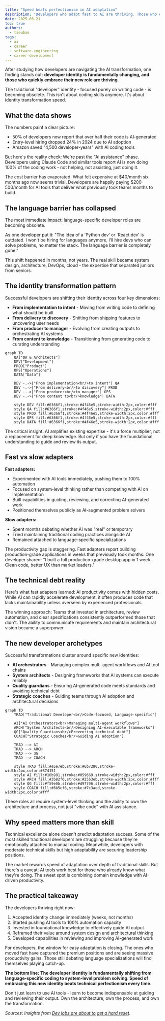 ```yaml
---
title: "Speed beats perfectionism in AI adaptation"
description: "Developers who adapt fast to AI are thriving. Those who overthink are falling behind."
date: 2025-06-21
toc: true
authors:
  - tieubao
tags:
  - ai
  - career
  - software-engineering
  - career-development
---
```


After studying how developers are navigating the AI transformation, one finding stands out: **developer identity is fundamentally changing, and those who quickly embrace their new role are thriving**.

The traditional "developer" identity - focused purely on writing code - is becoming obsolete. This isn't about coding skills anymore. It's about identity transformation speed.

## What the data shows

The numbers paint a clear picture:

- 50% of developers now report that over half their code is AI-generated
- Entry-level hiring dropped 24% in 2024 due to AI adoption
- Amazon saved "4,500 developer-years" with AI coding tools

But here's the reality check: We're past the "AI assistance" phase. Developers using Claude Code and similar tools report AI is now doing 100% of the coding work - not helping, not assisting, just doing it.

The cost barrier has evaporated. What felt expensive at $40/month six months ago now seems trivial. Developers are happily paying $200-500/month for AI tools that deliver what previously took teams months to build.

## The language barrier has collapsed

The most immediate impact: language-specific developer roles are becoming obsolete.

As one developer put it: "The idea of a 'Python dev' or 'React dev' is outdated. I won't be hiring for languages anymore, I'll hire devs who can solve problems, no matter the stack. The language barrier is completely gone."

This shift happened in months, not years. The real skill became system design, architecture, DevOps, cloud - the expertise that separated juniors from seniors.

## The identity transformation pattern

Successful developers are shifting their identity across four key dimensions:

- **From implementation to intent** - Moving from writing code to defining what should be built
- **From delivery to discovery** - Shifting from shipping features to uncovering user needs  
- **From producer to manager** - Evolving from creating outputs to orchestrating AI systems
- **From content to knowledge** - Transitioning from generating code to curating understanding

```mermaid
graph TD
    QA["QA & Architects"] 
    DEV["Development"]
    PROD["Product"]
    OPS["Operations"]
    DATA["Data"]
    
    DEV -.->|"From implementation<br/>to intent"| QA
    DEV -.->|"From delivery<br/>to discovery"| PROD
    DEV -.->|"From producer<br/>to manager"| OPS
    DEV -.->|"From content to<br/>knowledge"| DATA
    
    style DEV fill:#6366f1,stroke:#4f46e5,stroke-width:2px,color:#fff
    style QA fill:#6366f1,stroke:#4f46e5,stroke-width:2px,color:#fff
    style PROD fill:#6366f1,stroke:#4f46e5,stroke-width:2px,color:#fff
    style OPS fill:#6366f1,stroke:#4f46e5,stroke-width:2px,color:#fff
    style DATA fill:#6366f1,stroke:#4f46e5,stroke-width:2px,color:#fff
```

The critical insight: AI amplifies existing expertise - it's a force multiplier, not a replacement for deep knowledge. But only if you have the foundational understanding to guide and review its output.

## Fast vs slow adapters

**Fast adapters:**

- Experimented with AI tools immediately, pushing them to 100% automation
- Focused on system-level thinking rather than competing with AI on implementation
- Built capabilities in guiding, reviewing, and correcting AI-generated work
- Positioned themselves publicly as AI-augmented problem solvers

**Slow adapters:**

- Spent months debating whether AI was "real" or temporary
- Tried maintaining traditional coding practices alongside AI
- Remained attached to language-specific specializations

The productivity gap is staggering. Fast adapters report building production-grade applications in weeks that previously took months. One developer shared: "I built a full production-grade desktop app in 1 week. Clean code, better UX than market leaders."

## The technical debt reality

Here's what fast adapters learned: AI productivity comes with hidden costs. While AI can rapidly accelerate development, it often produces code that lacks maintainability unless overseen by experienced professionals.

The winning approach: Teams that invested in architecture, review automation, and clear specifications consistently outperformed those that didn't. The ability to communicate requirements and maintain architectural vision became a superpower.

## The new developer archetypes

Successful transformations cluster around specific new identities:

- **AI orchestrators** - Managing complex multi-agent workflows and AI tool chains
- **System architects** - Designing frameworks that AI systems can execute reliably
- **Quality guardians** - Ensuring AI-generated code meets standards and avoiding technical debt
- **Strategic coaches** - Guiding teams through AI adoption and architectural decisions

```mermaid
graph TD
    TRAD["Traditional Developer<br/>Code-focused, Language-specific"]
    
    AI["AI Orchestrators<br/>Managing multi-agent workflows"]
    ARCH["System Architects<br/>Designing AI-executable frameworks"]
    QG["Quality Guardians<br/>Preventing technical debt"]
    COACH["Strategic Coaches<br/>Guiding AI adoption"]
    
    TRAD --> AI
    TRAD --> ARCH
    TRAD --> QG
    TRAD --> COACH
    
    style TRAD fill:#e5e7eb,stroke:#6b7280,stroke-width:2px,color:#374151
    style AI fill:#10b981,stroke:#059669,stroke-width:2px,color:#fff
    style ARCH fill:#3b82f6,stroke:#2563eb,stroke-width:2px,color:#fff
    style QG fill:#f59e0b,stroke:#d97706,stroke-width:2px,color:#fff
    style COACH fill:#8b5cf6,stroke:#7c3aed,stroke-width:2px,color:#fff
```

These roles all require system-level thinking and the ability to own the architecture and process, not just "vibe code" with AI assistance.

## Why speed matters more than skill

Technical excellence alone doesn't predict adaptation success. Some of the most skilled traditional developers are struggling because they're emotionally attached to manual coding. Meanwhile, developers with moderate technical skills but high adaptability are securing leadership positions.

The market rewards speed of adaptation over depth of traditional skills. But there's a caveat: AI tools work best for those who already know what they're doing. The sweet spot is combining domain knowledge with AI-driven productivity.

## The practical takeaway

The developers thriving right now:

1. Accepted identity change immediately (weeks, not months)
2. Started pushing AI tools to 100% automation capacity
3. Invested in foundational knowledge to effectively guide AI output
4. Reframed their value around system design and architectural thinking
5. Developed capabilities in reviewing and improving AI-generated work

For developers, the window for easy adaptation is closing. The ones who moved fast have captured the premium positions and are seeing massive productivity gains. Those still debating language specializations will find themselves playing catch-up.

**The bottom line: The developer identity is fundamentally shifting from language-specific coding to system-level problem solving. Speed of embracing this new identity beats technical perfectionism every time**.

Don't just learn to use AI tools - learn to become indispensable at guiding and reviewing their output. Own the architecture, own the process, and own the transformation.

*Sources: Insights from [Dev jobs are about to get a hard reset](https://www.reddit.com/r/ClaudeAI/comments/1lhgdbd/dev_jobs_are_about_to_get_a_hard_reset_and/).*
